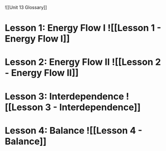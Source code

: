 ![[Unit 13 Glossary]]

# Lesson 1: Energy Flow I ![[Lesson 1 - Energy Flow I]]
# Lesson 2: Energy Flow II ![[Lesson 2 - Energy Flow II]]
# Lesson 3: Interdependence ![[Lesson 3 - Interdependence]]
# Lesson 4: Balance ![[Lesson 4 - Balance]]
